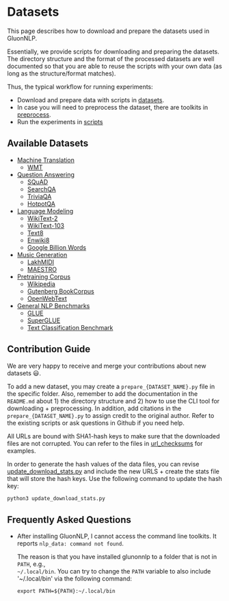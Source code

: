 # Datasets

This page describes how to download and prepare the datasets used in GluonNLP.

Essentially, we provide scripts for downloading and preparing the datasets.
The directory structure and the format of the processed datasets are well documented so that you are able to
reuse the scripts with your own data (as long as the structure/format matches).

Thus, the typical workflow for running experiments:

- Download and prepare data with scripts in [datasets](.).
- In case you will need to preprocess the dataset, there are toolkits in [preprocess](../preprocess).
- Run the experiments in [scripts](..)


## Available Datasets

- [Machine Translation](./machine_translation)
    - [WMT](./machine_translation/README.md#wmt)
- [Question Answering](./question_answering)
    - [SQuAD](./question_answering/README.md#squad)
    - [SearchQA](./question_answering/README.md#searchqa)
    - [TriviaQA](./question_answering/README.md#triviaqa)
    - [HotpotQA](./question_answering/README.md#hotpotqa)
- [Language Modeling](./language_modeling)
    - [WikiText-2](./language_modeling)
    - [WikiText-103](./language_modeling)
    - [Text8](./language_modeling)
    - [Enwiki8](./language_modeling)
    - [Google Billion Words](./language_modeling)
- [Music Generation](./music_generation)
    - [LakhMIDI](./music_generation/README.md#lakh-midi)
    - [MAESTRO](./music_generation/README.md#maestro)
- [Pretraining Corpus](./pretrain_corpus)
    - [Wikipedia](./pretrain_corpus/README.md#wikipedia)
    - [Gutenberg BookCorpus](./pretrain_corpus/README.md#gutenberg-bookcorpus)
    - [OpenWebText](./pretrain_corpus/README.md#openwebtext)
- [General NLP Benchmarks](./general_nlp_benchmark)
    - [GLUE](./general_nlp_benchmark/README.md#glue-benchmark)
    - [SuperGLUE](./general_nlp_benchmark/README.md#superglue-benchmark)
    - [Text Classification Benchmark](./general_nlp_benchmark/README.md#text-classification-benchmark)

## Contribution Guide

We are very happy to receive and merge your contributions about new datasets :smiley:.

To add a new dataset, you may create a `prepare_{DATASET_NAME}.py` file in the specific folder.
Also, remember to add the documentation in the `README.md` about 1) the directory structure and 2) how to use the CLI tool for downloading + preprocessing.
In addition, add citations in the `prepare_{DATASET_NAME}.py` to assign credit to the original author.
Refer to the existing scripts or ask questions in Github if you need help.  

All URLs are bound with SHA1-hash keys to make sure that the downloaded files are not corrupted. You can refer to the files in [url_checksums](./url_checksums) for examples.

In order to generate the hash values of the data files, you can revise [update_download_stats.py](update_download_stats.py)
and include the new URLS + create the stats file that will store the hash keys. Use the following command to update the hash key:

```bash
python3 update_download_stats.py
```

## Frequently Asked Questions
- After installing GluonNLP, I cannot access the command line toolkits. It reports `nlp_data: command not found`.
  
  The reason is that you have installed glunonnlp to a folder that is not in `PATH`, e.g.,  
  `~/.local/bin`. You can try to change the `PATH` variable to also include '~/.local/bin' via the following command:
  
  ```
  export PATH=${PATH}:~/.local/bin
  ```

